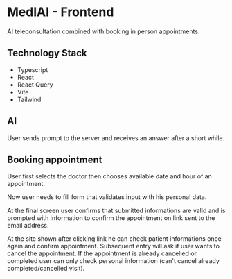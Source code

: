 # MedlAI - Frontend
AI teleconsultation combined with booking in person appointments.

## Technology Stack
- Typescript
- React
- React Query
- Vite
- Tailwind

## AI
User sends prompt to the server and receives an answer after a short while.

## Booking appointment
User first selects the doctor then chooses available date and hour of an appointment.

Now user needs to fill form that validates input with his personal data.

At the final screen user confirms that submitted informations are valid and is prompted with information to confirm the appointment on link sent to the email address.

At the site shown after clicking link he can check patient informations once again and confirm appointment. Subsequent entry will ask if user wants to cancel the appointment. If the appointment is already cancelled or completed user can only check personal information (can't cancel already completed/cancelled visit).

